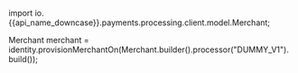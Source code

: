 
import io.{{api_name_downcase}}.payments.processing.client.model.Merchant;

Merchant merchant = identity.provisionMerchantOn(Merchant.builder().processor("DUMMY_V1").build());
